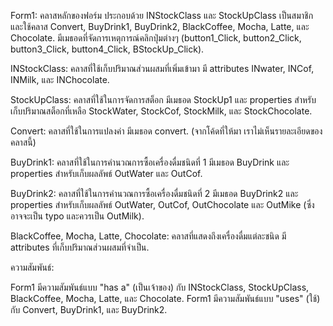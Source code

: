 Form1: คลาสหลักของฟอร์ม  ประกอบด้วย INStockClass และ StockUpClass เป็นสมาชิก และใช้คลาส Convert, BuyDrink1, BuyDrink2, BlackCoffee, Mocha, Latte, และ Chocolate.  มีเมธอดที่จัดการเหตุการณ์คลิกปุ่มต่างๆ (button1_Click, button2_Click, button3_Click, button4_Click, BStockUp_Click).

INStockClass: คลาสที่ใช้เก็บปริมาณส่วนผสมที่เพิ่มเข้ามา มี attributes INwater, INCof, INMilk, และ INChocolate.

StockUpClass: คลาสที่ใช้ในการจัดการสต็อก มีเมธอด StockUp1 และ properties สำหรับเก็บปริมาณสต็อกที่เหลือ StockWater, StockCof, StockMilk, และ StockChocolate.

Convert:  คลาสที่ใช้ในการแปลงค่า มีเมธอด convert.  (จากโค้ดที่ให้มา เราไม่เห็นรายละเอียดของคลาสนี้)

BuyDrink1: คลาสที่ใช้ในการคำนวณการซื้อเครื่องดื่มชนิดที่ 1 มีเมธอด BuyDrink และ properties สำหรับเก็บผลลัพธ์ OutWater และ OutCof.

BuyDrink2: คลาสที่ใช้ในการคำนวณการซื้อเครื่องดื่มชนิดที่ 2 มีเมธอด BuyDrink2 และ properties สำหรับเก็บผลลัพธ์ OutWater, OutCof, OutChocolate และ OutMike (ซึ่งอาจจะเป็น typo และควรเป็น OutMilk).

BlackCoffee, Mocha, Latte, Chocolate: คลาสที่แสดงถึงเครื่องดื่มแต่ละชนิด มี attributes ที่เก็บปริมาณส่วนผสมที่จำเป็น.

ความสัมพันธ์:

Form1 มีความสัมพันธ์แบบ "has a" (เป็นเจ้าของ) กับ INStockClass, StockUpClass, BlackCoffee, Mocha, Latte, และ Chocolate.
Form1 มีความสัมพันธ์แบบ "uses" (ใช้) กับ Convert, BuyDrink1, และ BuyDrink2.